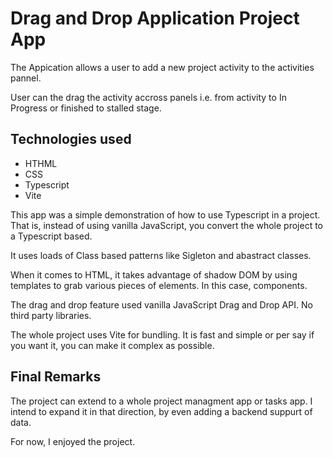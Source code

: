 # Drag and Drop Application Project App

The Appication allows a user to add a new project activity to the activities pannel.

User can the drag the activity accross panels i.e. from activity to In Progress or finished to stalled stage.

## Technologies used

- HTHML
- CSS
- Typescript
- Vite

This app was a simple demonstration of how to use Typescript in a project. That is, instead of using vanilla JavaScript, you convert the whole project to a Typescript based.

It uses loads of Class based patterns like Sigleton and abastract classes.

When it comes to HTML, it takes advantage of shadow DOM by using templates to grab various pieces of elements. In this case, components.

The drag and drop feature used vanilla JavaScript Drag and Drop API. No third party libraries.

The whole project uses Vite for bundling. It is fast and simple or per say if you want it, you can make it complex as possible.

## Final Remarks

The project can extend to a whole project managment app or tasks app. I intend to expand it in that direction, by even adding a backend suppurt of data.

For now, I enjoyed the project.
